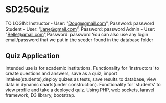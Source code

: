 # SD25Quiz
TO LOGIN: Instructor - User: "Doug@gmail.com", Password: password<br>
          Student - User: "Jane@gmail.com", Password: password
          Admin - User: "Belle@gmail.com",Password: password
You can also use any login email/password that we put in the seeder found in the database folder


Quiz Application
-------

Intended use is for academic institutions.
Functionality for 'instructors' to create questions and answers, save as a quiz, import intakes(students),deploy quizes as tests, save results to database, view data in dynamic charts(under construction).
Functionality for 'students' to view profile and take a deployed quiz.
Using PHP, web sockets, laravel framework, D3 library, bootstrap.

